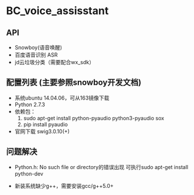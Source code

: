 # BC_voice_assisstant
## API
- Snowboy(语音唤醒)
- 百度语音识别 ASR
- jd云垃圾分类（需要配合wx_sdk）
## 配置列表 (主要参照snowboy开发文档)
- 系统ubuntu 14.04.06，可从163镜像下载
- Python 2.7.3
- 依赖包：
  1. sudo apt-get install python-pyaudio python3-pyaudio sox
  2. pip install pyaudio
- 官网下载 swig3.0.10(+)

## 问题解决
- Python.h: No such file or directory的错误出现
可执行sudo apt-get install python-dev

- 新装系统缺少g++，需要安装gcc/g++5.0+ 
